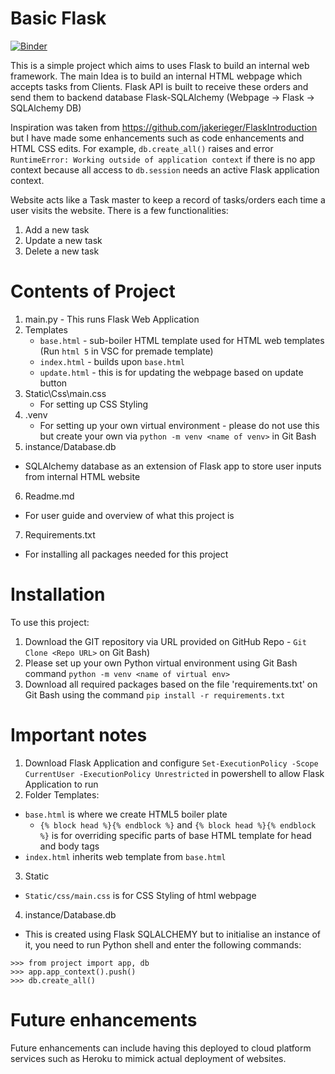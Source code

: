 # Basic Flask
[![Binder](https://mybinder.org/badge_logo.svg)](https://mybinder.org/v2/gh/bmoh1/Basic-Flask/HEAD?labpath=main.py)

This is a simple project which aims to uses Flask to build an internal web framework. The main Idea is to build an internal HTML webpage which accepts tasks from Clients. Flask API is built to receive these orders and send them to backend database Flask-SQLAlchemy (Webpage -> Flask -> SQLAlchemy DB)

Inspiration was taken from https://github.com/jakerieger/FlaskIntroduction but I have made some enhancements such as code enhancements and HTML CSS edits. For example, ```db.create_all()``` raises and error ```RuntimeError: Working outside of application context``` if there is no app context because all access to ```db.session``` needs an active Flask application context.

Website acts like a Task master to keep a record of tasks/orders each time a user visits the website. There is a few functionalities:
1. Add a new task
2. Update a new task
3. Delete a new task

# Contents of Project
1. main.py - This runs Flask Web Application
2. Templates
    - ```base.html``` - sub-boiler HTML template used for HTML web templates (Run ```html 5``` in VSC for premade template)
    - ```index.html``` - builds upon ```base.html```
    - ```update.html``` - this is for updating the webpage based on update button
3. Static\Css\main.css
    - For setting up CSS Styling
4. .venv
    - For setting up your own virtual environment - please do not use this but create your own via ```python -m venv <name of venv>``` in Git Bash
5. instance/Database.db
- SQLAlchemy database as an extension of Flask app to store user inputs from internal HTML website
6. Readme.md
- For user guide and overview of what this project is
7. Requirements.txt
- For installing all packages needed for this project

# Installation
 To use this project:
1. Download the GIT repository via URL provided on GitHub Repo - ```Git Clone <Repo URL>``` on Git Bash)
2. Please set up your own Python virtual environment using Git Bash command ```python -m venv <name of virtual env>```
3. Download all required packages based on the file 'requirements.txt' on Git Bash using the command ```pip install -r requirements.txt```

# Important notes
1. Download Flask Application and configure ```Set-ExecutionPolicy -Scope CurrentUser -ExecutionPolicy Unrestricted``` in powershell to allow Flask Application to run
2. Folder Templates:
- ```base.html``` is where we create HTML5 boiler plate 
    - ```{% block head %}{% endblock %}``` and ```{% block head %}{% endblock %}``` is for overriding specific parts of base HTML template for head and body tags 
- ```index.html``` inherits web template from ```base.html```
3. Static
- ```Static/css/main.css``` is for CSS Styling of html webpage
4. instance/Database.db
- This is created using Flask SQLALCHEMY but to initialise an instance of it, you need to run Python shell and enter the following commands:
```
>>> from project import app, db
>>> app.app_context().push()
>>> db.create_all()
```

# Future enhancements
Future enhancements can include having this deployed to cloud platform services such as Heroku to mimick actual deployment of websites. 
